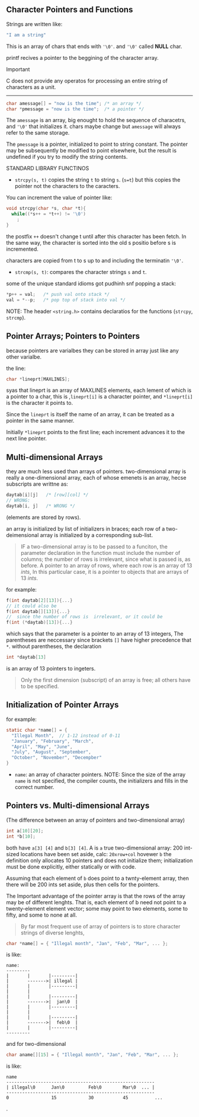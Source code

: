 ## Character Pointers and Functions
Strings are written like:
```c
"I am a string"
```

This is an array of chars that ends with `'\0'`.
and `'\0'` called **NULL** char.

printf recives a pointer to the beggining of the character array.


> [!IMPORTANT]
> C does not provide any operatos for processing an entire string of characters as a unit.

---

```c
char amessage[] = "now is the time"; /* an array */
char *pmessage = "now is the time";  /* a pointer */
```

The `amessage` is an array, big enought to hold the sequence of characetrs, and `'\0'` that initializes it.
chars maybe change but `amessage` will always refer to the same storage.

The `pmessage` is a pointer, initialized to point to string constant.
The pointer may be subsequently be modified to point elsewhere, but the result is undefined if you try to modify the string contents.

STANDARD LIBRARY FUNCTINOS
- `strcpy(s, t)` copies the string `t` to string `s`. (`s=t`)
but this copies the pointer not the characters to the caracters.


You can increment the value of pointer like:
```c
void strcpy(char *s, char *t){
  while((*s++ = *t++) != '\0')
    ;
}
```
the postfix `++` doesn't change t until after this character has been fetch.
In the same way, the character is sorted into the old s positio before s is incremented.

characters are copied from t to s up to and including the terminatin `'\0'`.


- `strcmp(s, t)`: compares the character strings `s` and `t`.

some of the unique standard idioms got pudhinh snf popping a stack:
```c
*p++ = val;   /* push val onto stack */
val = *--p;   /* pop top of stack into val */
```

NOTE: The header `<string.h>` contains declaratios for the functions (`strcpy`, `strcmp`).


## Pointer Arrays; Pointers to Pointers
because pointers are varialbes they can be stored in array just like any other varialbe.

the line:
```c
char *lineprt[MAXLINES];
```

syas that lineprt is an array of MAXLINES elements, each lement of which is a pointer to a char, this is ,`lineprt[i]` is a character pointer, and `*lineprt[i]` is the character it points to.

Since the `lineprt` is itself the name of an array, it can be treated as a pointer in the same manner.

Initially `*lineprt` points to the first line; each increment advances it to the next line pointer.

## Multi-dimensional Arrays
they are much less used than arrays of pointers.
two-dimensional array is really a one-dimensional array, each of whose emenets is an array, hecse subscripts are writtne as:
```c
daytab[i][j]   /* [row][col] */
// WRONG:
daytab[i, j]   /* WRONG */
```
(elements are stored by rows).

an array is initialized by list of initializers in braces;
each row of a two-deimensional array is initialized by a corresponding sub-list.

> IF a two-dimensional array is to be passed to a funciton, the parameter declaration in the function must include the number of columns; the number of rows is irrelevant, since what is passed is, as before.
A pointer to an array of rows, where each row is an array of 13 *ints*, In this particular case, it is a pointer to objects that are arrays of 13 *ints*.

for example:
```c
f(int daytab[2][13]){...}
// it could also be
f(int daytab[][13]){...}
//  since the number of rows is  irrelevant, or it could be
f(int (*daytab)[13]){...}
```

which says that the parameter is a pointer to an array of 13 integers, The parentheses are neccessary since brackets `[]` have higher precedence that `*`.
without parentheses, the declaration
```c
int *daytab[13]
```
is an array of 13 pointers to ingeters.

> Only the first dimension (subscript) of an  array is free; all others have to be specified.


## Initialization of Pointer Arrays
for example:
```c
static char *name[] = {
  "Illegal Month",  // 1-12 instead of 0-11
  "January", "February", "March",
  "April", "May", "June",
  "July", "August", "September",
  "October", "November", "Decempber"
}
```
- `name`: an array of character pointers.
NOTE: Since the size of the array `name` is not specified, the compiler counts, the initializers and fills in the correct number.


## Pointers vs. Multi-dimensional Arrays
(The difference between an array of pointers and two-dimensional array)

```c
int a[10][20];
int *b[10];
```
both have `a[3] [4]` and `b[3] [4]`.
A is `a` true two-dimensional array: 200 int-sized locations have been set aside, calc: `20xrow+col`
hovewer `b` the definition only allocates 10 pointers and does not initialize them; initialization must be done explicitly, either statically or with code.

Assuming that each  element of `b` does point to a twnty-element array, then there will be 200 ints set aside, plus then  cells for the pointers.

The Important advantage of the pointer array is that the rows of the array may be of different lenghts. That is, each element of   b need  not  point to a twenty-element element vector; some may point to two elements,  some  to fifty, and some to none at all.

> By far most frequent use of array of pointers is to store character strings of diverse lenghts,
```c
char *name[] = { "Illegal month", "Jan", "Feb", "Mar", ... };
```
is like:
```structure
name:
---------
|       |       |---------|
|       ------->| illegal |
|       |       |---------|
|       |
|       |       |---------|
|       ------->|  jan\0  |
|       |       |---------|
|       |
|       |       |---------|
|       ------->|  feb\0  |
|       |       |---------|
---------
```

and for two-dimensional
```c
char aname[][15] = { "Illegal month", "Jan", "Feb", "Mar", ... };
```
is like:
```structure
name
--------------------------------------------------------
| illegal\0      Jan\0         Feb\0        Mar\0  ... |
--------------------------------------------------------
0                15            30           45          ...
```
.
